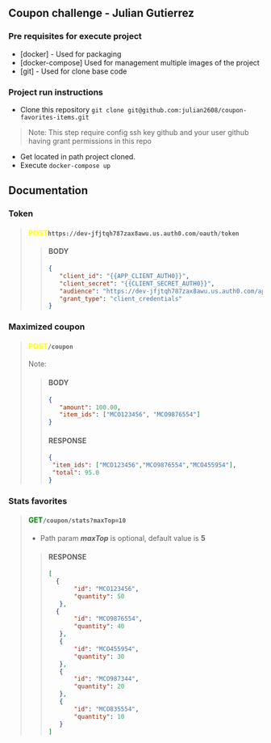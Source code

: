 ## Coupon challenge - Julian Gutierrez

### Pre requisites for execute project

- [docker] - Used for packaging
- [docker-compose] Used for management multiple images of the project
- [git] - Used for clone base code

### Project  run instructions
- Clone this repository `git clone git@github.com:julian2608/coupon-favorites-items.git`
> Note: This step require config ssh key github and your user github having grant permissions in this repo
- Get located in path project cloned.
- Execute `docker-compose up`

## Documentation
### Token
> #### <span style="color:yellow">POST</span>`https://dev-jfjtqh787zax8awu.us.auth0.com/oauth/token`
>> #### BODY 
>>```json
>>{
>>    "client_id": "{{APP_CLIENT_AUTH0}}",
>>    "client_secret": "{{CLIENT_SECRET_AUTH0}}",
>>    "audience": "https://dev-jfjtqh787zax8awu.us.auth0.com/api/v2/",
>>    "grant_type": "client_credentials"
>>}
>>```

### Maximized coupon
> #### <span style="color:yellow">POST</span>`/coupon`
> Note: 
>> #### BODY
>>```json
>>{
>>    "amount": 100.00,
>>    "item_ids": ["MCO123456", "MCO9876554"]
>>}
>>```
>> #### RESPONSE
>>```json
>>{
>>  "item_ids": ["MCO123456","MCO9876554","MCO455954"],
>>  "total": 95.0
>>}
>>```


### Stats favorites

> #### <span style="color:green">GET</span>`/coupon/stats?maxTop=10`
> * Path param ***maxTop*** is optional, default value is **5**
>> #### RESPONSE
>>```json
>>[
>>   {
>>        "id": "MCO123456",
>>        "quantity": 50
>>    },
>>   {
>>        "id": "MCO9876554",
>>        "quantity": 40
>>    },
>>    {
>>        "id": "MCO455954",
>>        "quantity": 30
>>    },
>>    {
>>        "id": "MCO987344",
>>        "quantity": 20
>>    },
>>    {
>>        "id": "MCO835554",
>>        "quantity": 10
>>    }
>>]
>>```

